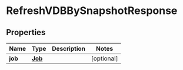 

# RefreshVDBBySnapshotResponse


## Properties

Name | Type | Description | Notes
------------ | ------------- | ------------- | -------------
**job** | [**Job**](Job.md) |  |  [optional]



